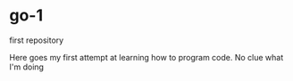 # go-1
first repository 

Here goes my first attempt at learning how to program code.
No clue what I'm doing
